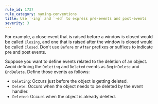 ```yaml
---
rule_id: 1737
rule_category: naming-conventions
title: Use `-ing` and `-ed` to express pre-events and post-events
severity: 3
---
```

For example, a close event that is raised before a window is closed would be called `Closing`, and one that is raised after the window is closed would be called `Closed`. Don't use `Before` or `After` prefixes or suffixes to indicate pre and post events.

Suppose you want to define events related to the deletion of an object. Avoid defining the `Deleting` and `Deleted` events as `BeginDelete` and `EndDelete`. Define those events as follows:

- `Deleting`: Occurs just before the object is getting deleted.
- `Delete`: Occurs when the object needs to be deleted by the event handler.
- `Deleted`: Occurs when the object is already deleted.
